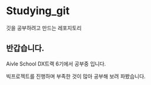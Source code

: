 # Studying_git
깃을 공부하려고 만드는 레포지토리

## 반갑습니다.
Aivle School DX트랙 6기에서 공부중 입니다.

빅프로젝트를 진행하며 부족한 것이 많아 공부해 보려 파봤습니다.